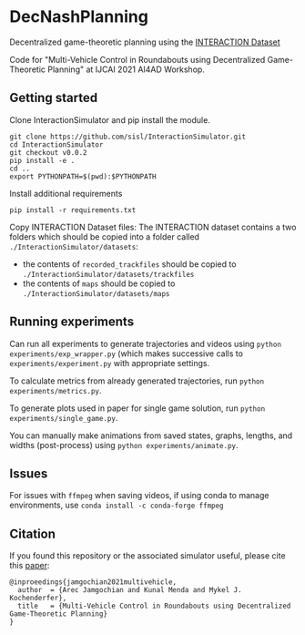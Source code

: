 # DecNashPlanning
Decentralized game-theoretic planning using the [INTERACTION Dataset](https://interaction-dataset.com/)

Code for "Multi-Vehicle Control in Roundabouts using Decentralized Game-Theoretic Planning" at IJCAI 2021 AI4AD Workshop.

## Getting started
Clone InteractionSimulator and pip install the module.
```
git clone https://github.com/sisl/InteractionSimulator.git
cd InteractionSimulator
git checkout v0.0.2
pip install -e .
cd ..
export PYTHONPATH=$(pwd):$PYTHONPATH
```
Install additional requirements
```
pip install -r requirements.txt
```
Copy INTERACTION Dataset files:
The INTERACTION dataset contains a two folders which should be copied into a folder called `./InteractionSimulator/datasets`: 
  - the contents of `recorded_trackfiles` should be copied to `./InteractionSimulator/datasets/trackfiles`
  - the contents of `maps` should be copied to `./InteractionSimulator/datasets/maps`

## Running experiments
Can run all experiments to generate trajectories and videos using `python experiments/exp_wrapper.py` (which makes successive calls to `experiments/experiment.py` with appropriate settings.

To calculate metrics from already generated trajectories, run `python experiments/metrics.py`.

To generate plots used in paper for single game solution, run `python experiments/single_game.py`.

You can manually make animations from saved states, graphs, lengths, and widths (post-process) using `python experiments/animate.py`.

## Issues
For issues with `ffmpeg` when saving videos, if using conda to manage environments, use `conda install -c conda-forge ffmpeg`

## Citation

If you found this repository or the associated simulator useful, please cite this [paper](https://www.dropbox.com/s/kd19us8447fhabu/19.pdf?dl=0):

```
@inproeedings{jamgochian2021multivehicle,
  author  = {Arec Jamgochian and Kunal Menda and Mykel J. Kochenderfer},
  title   = {Multi-Vehicle Control in Roundabouts using Decentralized Game-Theoretic Planning}
}
```

